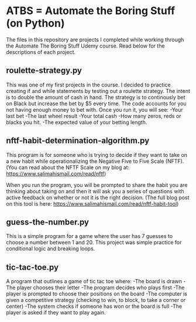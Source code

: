 # ATBS = Automate the Boring Stuff (on Python)
The files in this repository are projects I completed while working through the Automate The Boring Stuff Udemy course. Read below for the descriptions of each project. 

## roulette-strategy.py
This was one of my first projects in the course. I decided to practice creating if and while statements
by testing out a roulette strategy. 
The intent is to double the amount of cash in hand. 
The strategy is to continously bet on Black but increase the bet by $5 every time. 
The code accounts for you not having enough money to bet with. 
Once you run it, you will see:
-Your last bet
-The last wheel result
-Your total cash
-How many zeros, reds or blacks you hit.
-The expected value of your betting length. 

## nftf-habit-determination-algorithm.py
This program is for someone who is trying to decide if they want to take on a new habit while operationalizing the Negative Five to Five Scale (NFTF).
(You can read about the NFTF Scale on my blog at: https://www.salimahismail.com/read/nftf)

When you run the program, you will be prompted to share the habit you are thinking about taking on 
and then it will ask you a series of questions with active feedback on whether or not it is the right decision. 
(The full blog post on this tool is here: https://www.salimahismail.com/read/nftf-habit-tool)
 
## guess-the-number.py
This is a simple program for a game where the user has 7 guesses to choose a number between 1 and 20. 
This project was simple practice for conditional logic and breaking loops. 

## tic-tac-toe.py
A program that outlines a game of tic tac toe where:
-The board is drawn
-The player chooses their letter
-The program decides who plays first
-The player is prompted to choose their positions on the board
-The computer is given a competitive strategy (checking to win, to block, to take a corner or center)
-The system checks if someone has won or the board is full
-The player is asked if they want to play again. 